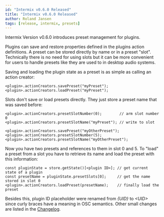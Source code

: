 ```yaml
---
id: "Intermix v0.6.0 Released"
title: "Intermix v0.6.0 Released"
author: Roland Jansen
tags: [release, intermix, presets]
---
```


Intermix Version v0.6.0 introduces preset management for plugins.

Plugins can save and restore properties defined in the
plugins action definitions. A preset can be stored directly by name
or in a preset "slot". Technically there is no need for using slots
but it can be more convenient for users to handle presets like they
are used to in desktop audio systems.

Saving and loading the plugin state as a preset is as simple as calling an
action creator:

```
<plugin>.actionCreators.savePreset("myPreset");
<plugin>.actionCreators.loadPreset("myPreset");
```

Slots don't save or load presets directly. They just store a preset name
that was saved before:

```
<plugin>.actionCreators.presetSlotNumber(0);        // arm slot number 0
<plugin>.actionCreators.presetSlotName("myPreset"); // write to slot

<plugin>.actionCreators.savePreset("myOtherPreset");
<plugin>.actionCreators.presetSlotNumber(5);
<plugin>.actionCreators.presetSlotName("myOtherPreset");
```

Now you have two presets and references to them in slot 0 and 5.
To "load" a preset from a slot you have to retrieve its name
and load the preset with this information:

```
const pluginState = store.getState()[<plugin ID>]; // get current state of a plugin
const presetName = pluginState.presetSlots[0];     // get the name stored in slot 0
<plugin>.actionCreators.loadPreset(presetName);    // finally load the preset
```

Besides this, plugin ID placeholder were renamed from _{UID}_ to _&lt;UID&gt;_
since curly braces have a meaning in OSC semantics. Other small changes are listed in the [Changelog](/docs/CHANGELOG).
